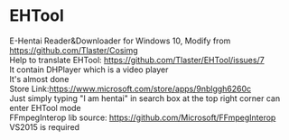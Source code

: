 # EHTool
E-Hentai Reader&amp;Downloader for Windows 10, Modify from https://github.com/Tlaster/Cosimg  
Help to translate EHTool: https://github.com/Tlaster/EHTool/issues/7  
It contain DHPlayer which is a video player  
It's almost done  
Store Link:https://www.microsoft.com/store/apps/9nblggh6260c  
Just simply typing "I am hentai" in search box at the top right corner can enter EHTool mode  
FFmpegInterop lib source: https://github.com/Microsoft/FFmpegInterop  
VS2015 is required  
